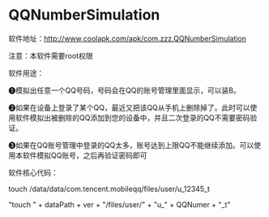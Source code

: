 # QQNumberSimulation
软件地址：http://www.coolapk.com/apk/com.zzz.QQNumberSimulation

注意：本软件需要root权限

软件用途：

❶模拟出任意一个QQ号码，号码会在QQ的账号管理里面显示，可以装B。

❷如果在设备上登录了某个QQ，最近又把该QQ从手机上删除掉了。此时可以使用软件模拟出被删除的QQ添加到您的设备中，并且二次登录的QQ不需要密码验证。

❸如果在QQ账号管理中登录的QQ太多，账号达到上限QQ不能继续添加。可以使用本软件模拟QQ账号，之后再验证密码即可

软件核心代码：

touch /data/data/com.tencent.mobileqq/files/user/u_12345_t

"touch " + dataPath + ver + "/files/user/" + "u_" + QQNumer + "_t"
